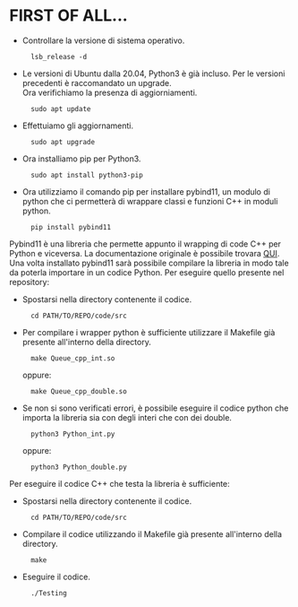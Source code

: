 # FIRST OF ALL...
- Controllare la versione di sistema operativo.

		lsb_release -d

- Le versioni di Ubuntu dalla 20.04, Python3 è già incluso. Per le versioni precedenti è raccomandato un upgrade.  
Ora verifichiamo la presenza di aggiorniamenti.

		sudo apt update
	
- Effettuiamo gli aggiornamenti.

		sudo apt upgrade
		
- Ora installiamo pip per Python3.

		sudo apt install python3-pip
		
- Ora utilizziamo il comando pip per installare pybind11, un modulo di python che ci permetterà di wrappare classi e funzioni C++ in moduli python.

		pip install pybind11
		
Pybind11 è una libreria che permette appunto il wrapping di code C++ per Python e viceversa. La documentazione originale è possibile trovara [QUI](https://pybind11.readthedocs.io/en/stable/).  
Una volta installato pybind11 sarà possibile compilare la libreria in modo tale da poterla importare in un codice Python. Per eseguire quello presente nel repository:

- Spostarsi nella directory contenente il codice.

		cd PATH/TO/REPO/code/src
		
- Per compilare i wrapper python è sufficiente utilizzare il Makefile già presente all'interno della directory.

		make Queue_cpp_int.so
	
	oppure:
	
		make Queue_cpp_double.so

- Se non si sono verificati errori, è possibile eseguire il codice python che importa la libreria sia con degli interi che con dei double.

		python3 Python_int.py
		
	oppure:
	
		python3 Python_double.py
		
Per eseguire il codice C++ che testa la libreria è sufficiente:

- Spostarsi nella directory contenente il codice.

		cd PATH/TO/REPO/code/src
	
- Compilare il codice utilizzando il Makefile già presente all'interno della directory.
	
		make
	
- Eseguire il codice.

		./Testing